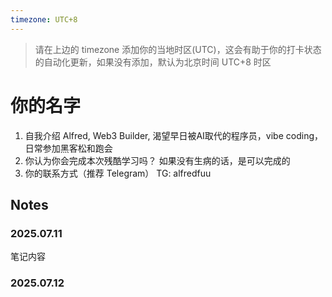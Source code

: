 ```yaml
---
timezone: UTC+8
---
```


> 请在上边的 timezone 添加你的当地时区(UTC)，这会有助于你的打卡状态的自动化更新，如果没有添加，默认为北京时间 UTC+8 时区


# 你的名字

1. 自我介绍
Alfred, Web3 Builder, 渴望早日被AI取代的程序员，vibe coding，日常参加黑客松和跑会
2. 你认为你会完成本次残酷学习吗？
如果没有生病的话，是可以完成的
3. 你的联系方式（推荐 Telegram）
TG: alfredfuu
## Notes

<!-- Content_START -->

### 2025.07.11

笔记内容

### 2025.07.12

<!-- Content_END -->
